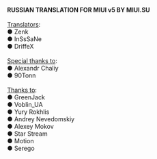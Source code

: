 <b>RUSSIAN TRANSLATION FOR MIUI v5 BY MIUI.SU</b>
<br><br>
<u>Translators</u>:<br>
● Zenk<br>
● InSsSaNe<br>
● DriffeX<br><br>
<u>Special thanks to</u>:<br>
● Alexandr Chaliy<br>
● 90Tonn<br><br>
<u>Thanks to</u>:<br>
● GreenJack<br>
● Voblin_UA<br>
● Yury Rokhlis<br>
● Andrey Nevedomskiy<br>
● Alexey Mokov<br>
● Star Stream<br>
● Motion<br>
● Serego<br>
